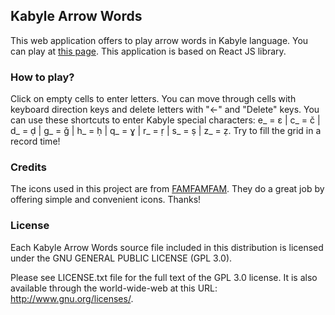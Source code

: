 ## Kabyle Arrow Words

This web application offers to play arrow words in Kabyle language. You can play at [this page](https://nabil509.github.io/kab-arrow-words/). This application is based on React JS library.

### How to play?

Click on empty cells to enter letters. You can move through cells with keyboard direction keys and delete letters with "←" and "Delete" keys. You can use these shortcuts to enter Kabyle special characters: e_ = ɛ | c_ = č | d_ = ḍ | g_ = ǧ | h_ = ḥ | q_ = ɣ | r_ = ṛ | s_ = ṣ | z_ = ẓ. Try to fill the grid in a record time!

### Credits

The icons used in this project are from [FAMFAMFAM](http://www.famfamfam.com/). They do a great job by offering simple and convenient icons. Thanks!

### License

Each Kabyle Arrow Words source file included in this distribution is licensed under the GNU GENERAL PUBLIC LICENSE (GPL 3.0).

Please see LICENSE.txt file for the full text of the GPL 3.0 license. It is also available through the world-wide-web at this URL: http://www.gnu.org/licenses/.